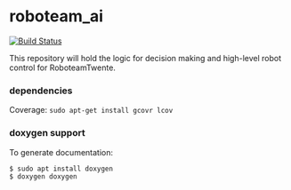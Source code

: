 # roboteam_ai

[![Build Status](https://travis-ci.com/RoboTeamTwente/roboteam_ai.svg?branch=master)](https://travis-ci.com/RoboTeamTwente/roboteam_ai)

This repository will hold the logic for decision making and high-level robot control for RoboteamTwente.


### dependencies
Coverage:
``` sudo apt-get install gcovr lcov ```

### doxygen support
To generate documentation:
```
$ sudo apt install doxygen
$ doxygen doxygen
````
